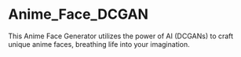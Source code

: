 # Anime_Face_DCGAN
This Anime Face Generator utilizes the power of AI (DCGANs) to craft unique anime faces, breathing life into your imagination.
